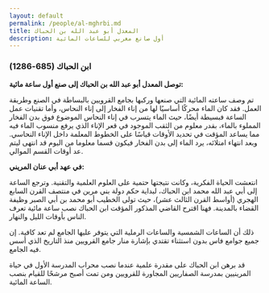 ```yaml
---
layout: default
permalink: /people/al-mghrbi.md
title: المعدل أبو عبد الله بن الحباك 
description: أول صانع مغربي للساعات المائية
---
```


### ابن الحباك (685-1286)

**توصل المعدل أبو عبد الله بن الحباك إلى صنع أول ساعة مائية:**

تم وصف ساعته المائية التي صنعها وركبها بجامع القرويين بالبساطة في الصنع وطريقة العمل. فقد كان الماء محركًا أساسيًا لها من إناء الفخار إلى إناء النحاس، وأما تقنيات عمل الساعة فبسيطة أيضًا، حيث الماء يتسرب في إناء النحاس الموضوع فوق بدن الفخار المملوء بالماء، بقدر معلوم من الثقب الموجود في قعر الإناء الذي يرفع منسوب الماء فيه مما يساعد المؤقت في تحديد الأوقات قياسًا على الخطوط المعلمة داخل الإناء النحاسي. وبعد انتهاء امتلائه، يرد الماء إلى بدن الفخار فيكون قسما معلوما من اليوم قد انتهى ليتم عد أوقات القسم الموالي.

**في عهد أبي عنان المريني:**

انتعشت الحياة الفكرية، وكانت نتيجتها حتمية على العلوم العلمية والتقنية. وترجع الساعة إلى أبي عبد الله محمد ابن الحباك، لبداية حكم دولة بني مرين في منتصف القرن السابع الهجري (أواسط القرن الثالث عشر)، حيث تولى الخطيب أبو محمد بن أبي الصبر وظيفة القضاء بالمدينة. فهنا اقترح القاضي المذكور المؤقت ابن الحباك نصب ساعة مائية تعرف الناس بأوقات الليل والنهار. 

ذلك أن الساعات الشمسية والساعات الرملية التي يتوفر عليها الجامع لم تعد كافية. إن جميع جوامع فاس بدون استثناء تقتدي بإشارة منار جامع القرويين منذ التاريخ الذي أسس فيه الجامع. 

قد برهن ابن الحباك على مقدرة علمية عندما نصب محراب المدرسة الأول في حياة المرينيين بمدرسة الصفاريين المجاورة للقرويين ومن تمت أصبح مرشحًا للقيام بنصب الساعة المائية.
